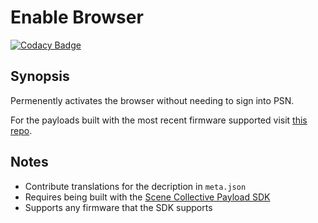 Enable Browser
===
[![Codacy Badge](https://app.codacy.com/project/badge/Grade/b26e3e03bbb44e98874ef2dd7a92f6b2)](https://www.codacy.com/gh/Scene-Collective/ps4-enable-browser/dashboard)

## Synopsis
Permenently activates the browser without needing to sign into PSN.

For the payloads built with the most recent firmware supported visit [this repo].

## Notes
- Contribute translations for the decription in `meta.json`
- Requires being built with the [Scene Collective Payload SDK]
- Supports any firmware that the SDK supports

[//]: #
  [Scene Collective Payload SDK]: <https://github.com/Scene-Collective/ps4-payload-sdk>
  [this repo]: <https://github.com/Scene-Collective/ps4-payload-repo>
